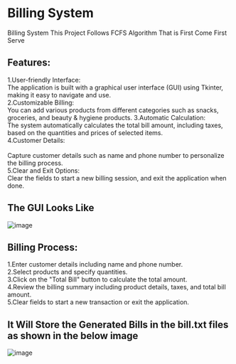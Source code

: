 # Billing System
Billing System This Project Follows FCFS Algorithm That is First Come First Serve
## Features:
1.User-friendly Interface:<br> 
The application is built with a graphical user interface (GUI) using Tkinter, making it easy to navigate and use. <br> 
2.Customizable Billing:<br> 
You can add various products from different categories such as snacks, groceries, and beauty & hygiene products.
3.Automatic Calculation:<br> 
The system automatically calculates the total bill amount, including taxes, based on the quantities and prices of selected items.<br> 
4.Customer Details:<br>  
Capture customer details such as name and phone number to personalize the billing process.<br> 
5.Clear and Exit Options:<br> 
Clear the fields to start a new billing session, and exit the application when done.<br> 
## The GUI Looks Like
![image](https://github.com/user-attachments/assets/f94b890f-6ac3-472c-9c18-8f710d507e60)
## Billing Process:
1.Enter customer details including name and phone number.<br> 
2.Select products and specify quantities.<br> 
3.Click on the "Total Bill" button to calculate the total amount.<br> 
4.Review the billing summary including product details, taxes, and total bill amount.<br> 
5.Clear fields to start a new transaction or exit the application.<br> 
## It Will Store the Generated Bills in the bill.txt files as shown in the below image
![image](https://github.com/user-attachments/assets/02065f47-dc1c-4a97-b120-384c46435823)





